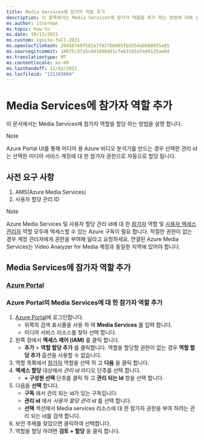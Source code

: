 ```yaml
---
title: Media Services에 참가자 역할 추가
description: 이 항목에서는 Media Services에 참가자 역할을 추가 하는 방법에 대해 설명 합니다.
ms.author: itnorman
ms.topic: how-to
ms.date: 10/13/2021
ms.custom: ignite-fall-2021
ms.openlocfilehash: 294587e9f502a7f927bb905fbd354ab588955a85
ms.sourcegitcommit: 106f5c9fa5c6d3498dd1cfe63181a7ed4125ae6d
ms.translationtype: MT
ms.contentlocale: ko-KR
ms.lasthandoff: 11/02/2021
ms.locfileid: "131103069"
---
```

# <a name="add-contributor-role-on-the-media-services"></a>Media Services에 참가자 역할 추가

이 문서에서는 Media Services에 참가자 역할을 할당 하는 방법을 설명 합니다.

> [!NOTE]
> Azure Portal UI를 통해 미디어 용 Azure 비디오 분석기를 만드는 경우 선택한 관리 id는 선택한 미디어 서비스 계정에 대 한 참가자 권한으로 자동으로 할당 됩니다.

## <a name="prerequisites"></a>사전 요구 사항

1. AMS(Azure Media Services)
2. 사용자 할당 관리 ID
> [!NOTE]
> Azure Media Services 및 사용자 할당 관리 id에 대 한 [참가자][docs-role-contributor] 역할 및 [사용자 액세스 관리자][docs-role-administrator] 역할 모두에 액세스할 수 있는 Azure 구독이 필요 합니다. 적절한 권한이 없는 경우 계정 관리자에게 권한을 부여해 달라고 요청하세요. 연결된 Azure Media Services는 Video Analyzer for Media 계정과 동일한 지역에 있어야 합니다.


## <a name="add-contributor-role-on-the-media-services"></a>Media Services에 참가자 역할 추가
### <a name="azure-portal"></a>[Azure Portal](#tab/portal/)

### <a name="add-contributor-role-on-the-media-services-in-the-azure-portal"></a>Azure Portal의 Media Services에 대 한 참가자 역할 추가

1. [Azure Portal](https://portal.azure.com/)에 로그인합니다.
    * 위쪽의 검색 표시줄을 사용 하 여 **Media Services** 를 입력 합니다.
    * 미디어 서비스 리소스를 찾아 선택 합니다.
1. 왼쪽 창에서 **액세스 제어 (IAM)** 를 클릭 합니다.
    * **추가** > **역할 할당 추가** 를 클릭합니다. 역할을 할당할 권한이 없는 경우 **역할 할당 추가** 옵션을 사용할 수 없습니다.
1. 역할 목록에서 [참가자][docs-role-contributor] 역할을 선택 하 고 **다음** 을 클릭 합니다.
1. **액세스 할당** 대상에서 *관리 id* 라디오 단추를 선택 합니다.
    * **+ 구성원 선택** 단추를 클릭 하 고 **관리 되는 Id** 창을 선택 합니다.
1. 다음을 **선택** 합니다.
    * **구독** 에서 관리 되는 id가 있는 구독입니다.
    * **관리 id** 에서 *사용자 할당 관리 id* 를 선택 합니다.
    * **선택** 섹션에서 Media services 리소스에 대 한 참가자 권한을 부여 하려는 관리 되는 id를 검색 합니다.    
1. 보안 주체를 찾았으면 클릭하여 선택합니다.
1. 역할을 할당 하려면 **검토 + 할당** 을 클릭 합니다.

<!-- links -->
[docs-role-contributor]: ../../role-based-access-control/built-in-roles.md#contributor
[docs-role-administrator]: ../../role-based-access-control/built-in-roles.md#user-access-administrator
